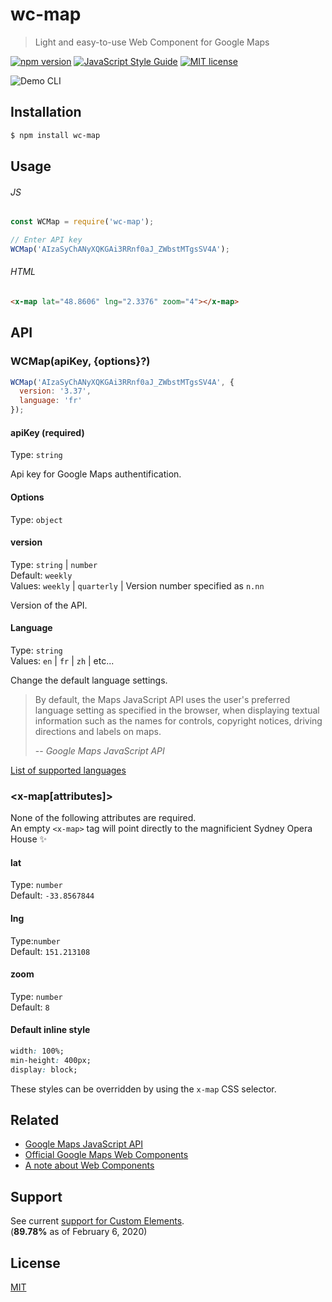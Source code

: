 # wc-map

> Light and easy-to-use Web Component for Google Maps

[![npm version](https://badge.fury.io/js/wc-map.svg)](https://npmjs.org/package/wc-map "View this project on npm")
[![JavaScript Style Guide](https://img.shields.io/badge/code_style-standard-brightgreen.svg)](https://standardjs.com)
[![MIT license](https://img.shields.io/badge/License-MIT-blue.svg)](https://github.com/VeronQ/wc-map/blob/master/LICENSE)

![Demo CLI](../assets/screenshot.png?raw=true)

## Installation

```sh
$ npm install wc-map
```

## Usage

###### JS

```js
const WCMap = require('wc-map');

// Enter API key
WCMap('AIzaSyChANyXQKGAi3RRnf0aJ_ZWbstMTgsSV4A');
```

###### HTML

```html
<x-map lat="48.8606" lng="2.3376" zoom="4"></x-map>
```

## API

### WCMap(apiKey, {options}?)

```js
WCMap('AIzaSyChANyXQKGAi3RRnf0aJ_ZWbstMTgsSV4A', {
  version: '3.37',
  language: 'fr'
});
```

#### apiKey (required)

Type: `string`  

Api key for Google Maps authentification.

#### Options

Type:  `object`

#### version

Type: `string` | `number`  
Default: `weekly`  
Values: `weekly` | `quarterly` | Version number specified as `n.nn`

Version of the API.

#### Language

Type: `string`  
Values: `en` | `fr` | `zh` | etc...

Change the default language settings. 

> By default, the Maps JavaScript API uses the user's preferred language setting as specified in the browser, when displaying textual information such as the names for controls, copyright notices, driving directions and labels on maps.
>
> -- <cite>Google Maps JavaScript API</cite>

[List of supported languages](https://developers.google.com/maps/faq#languagesupport)

### <x-map[attributes]></x-map>

None of the following attributes are required.  
An empty `<x-map>` tag will point directly to the magnificient Sydney Opera House ✨

#### lat

Type: `number`  
Default: `-33.8567844`

#### lng

Type:`number`  
Default: `151.213108`

#### zoom

Type: `number`  
Default: `8`

#### Default inline style

```css
width: 100%;
min-height: 400px;
display: block;
```

These styles can be overridden by using the `x-map` CSS selector.

## Related

* [Google Maps JavaScript API](https://developers.google.com/maps/documentation/javascript/tutorial)
* [Official Google Maps Web Components](https://github.com/GoogleWebComponents/google-map)
* [A note about Web Components](https://developer.mozilla.org/en-US/docs/Web/Web_Components)

## Support

See current [support for Custom Elements](https://caniuse.com/#feat=custom-elementsv1).  
(**89.78%** as of February 6, 2020)

## License

[MIT](https://github.com/VeronQ/wc-map/blob/master/LICENSE)
